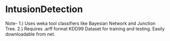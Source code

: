 # IntusionDetection 
Note- 1.) Uses weka tool classifiers like Bayesian Network and Junction Tree.
      2.) Requires .arff format KDD99 Dataset for training and testing. Easily downloadable from net.
